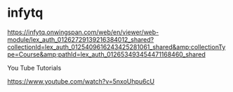 # infytq
https://infytq.onwingspan.com/web/en/viewer/web-module/lex_auth_01262729139216384012_shared?collectionId=lex_auth_0125409616243425281061_shared&amp;collectionType=Course&amp;pathId=lex_auth_012653493454471168460_shared



You Tube Tutorials

https://www.youtube.com/watch?v=5nxoUhpu6cU
